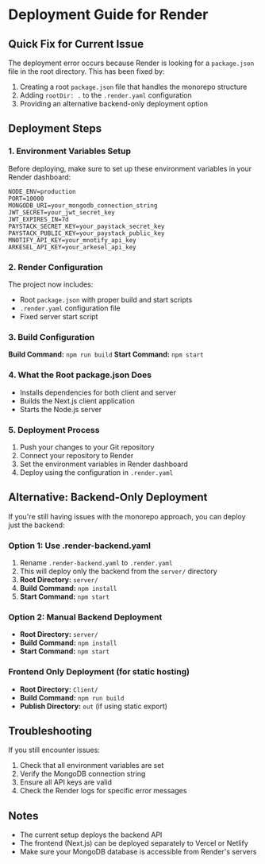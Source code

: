 # Deployment Guide for Render

## Quick Fix for Current Issue

The deployment error occurs because Render is looking for a `package.json` file in the root directory. This has been fixed by:

1. Creating a root `package.json` file that handles the monorepo structure
2. Adding `rootDir: .` to the `.render.yaml` configuration
3. Providing an alternative backend-only deployment option

## Deployment Steps

### 1. Environment Variables Setup

Before deploying, make sure to set up these environment variables in your Render dashboard:

```env
NODE_ENV=production
PORT=10000
MONGODB_URI=your_mongodb_connection_string
JWT_SECRET=your_jwt_secret_key
JWT_EXPIRES_IN=7d
PAYSTACK_SECRET_KEY=your_paystack_secret_key
PAYSTACK_PUBLIC_KEY=your_paystack_public_key
MNOTIFY_API_KEY=your_mnotify_api_key
ARKESEL_API_KEY=your_arkesel_api_key
```

### 2. Render Configuration

The project now includes:
- Root `package.json` with proper build and start scripts
- `.render.yaml` configuration file
- Fixed server start script

### 3. Build Configuration

**Build Command:** `npm run build`
**Start Command:** `npm start`

### 4. What the Root package.json Does

- Installs dependencies for both client and server
- Builds the Next.js client application
- Starts the Node.js server

### 5. Deployment Process

1. Push your changes to your Git repository
2. Connect your repository to Render
3. Set the environment variables in Render dashboard
4. Deploy using the configuration in `.render.yaml`

## Alternative: Backend-Only Deployment

If you're still having issues with the monorepo approach, you can deploy just the backend:

### Option 1: Use .render-backend.yaml
1. Rename `.render-backend.yaml` to `.render.yaml`
2. This will deploy only the backend from the `server/` directory
3. **Root Directory:** `server/`
4. **Build Command:** `npm install`
5. **Start Command:** `npm start`

### Option 2: Manual Backend Deployment
- **Root Directory:** `server/`
- **Build Command:** `npm install`
- **Start Command:** `npm start`

### Frontend Only Deployment (for static hosting)
- **Root Directory:** `Client/`
- **Build Command:** `npm run build`
- **Publish Directory:** `out` (if using static export)

## Troubleshooting

If you still encounter issues:

1. Check that all environment variables are set
2. Verify the MongoDB connection string
3. Ensure all API keys are valid
4. Check the Render logs for specific error messages

## Notes

- The current setup deploys the backend API
- The frontend (Next.js) can be deployed separately to Vercel or Netlify
- Make sure your MongoDB database is accessible from Render's servers
